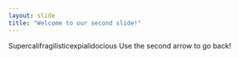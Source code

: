 ```yaml
---
layout: slide
title: "Welcome to our second slide!"
---
```

Supercalifragilisticexpialidocious
Use the second arrow to go back!
